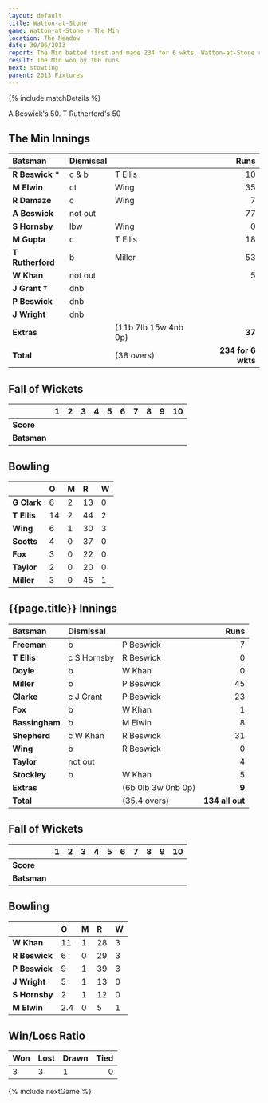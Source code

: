 ```yaml
---
layout: default
title: Watton-at-Stone
game: Watton-at-Stone v The Min
location: The Meadow
date: 30/06/2013
report: The Min batted first and made 234 for 6 wkts. Watton-at-Stone replied with 134 all out
result: The Min won by 100 runs
next: stowting
parent: 2013 Fixtures
---
```


{% include matchDetails %}

A Beswick's 50. T Rutherford's 50

## The Min Innings

| Batsman | Dismissal |  | Runs |
|:---|:---|---|---:|
| **R Beswick &#42;** | c & b | T Ellis | 10 |
| **M Elwin** | ct | Wing | 35 |
| **R Damaze** | c | Wing | 7 |
| **A Beswick** | not out |  | 77 |
| **S Hornsby** | lbw | Wing | 0 |
| **M Gupta** | c | T Ellis | 18 |
| **T Rutherford** | b | Miller | 53 |
| **W Khan** | not out |  | 5 |
| **J Grant &#8224;** | dnb |  |  |
| **P Beswick** | dnb |  |  |
| **J Wright** | dnb |  |  |
| **Extras** | | (11b 7lb 15w 4nb 0p) | **37** |
| **Total** | | (38 overs) | **234 for 6 wkts** |

## Fall of Wickets

| | 1 | 2 | 3 | 4 | 5 | 6 | 7 | 8 | 9 | 10 |
|---|:---:|:---:|:---:|:---:|:---:|:---:|:---:|:---:|:---:|:---:|
| **Score** |  |  |  |  |  |  |  |  |  |  |
| **Batsman** |  |  |  |  |  |  |  |  |  |  |

## Bowling

| | O | M | R | W |
|---|:---|:---|:---|:---|
| **G Clark** | 6 | 2 | 13 | 0 |
| **T Ellis** | 14 | 2 | 44 | 2 |
| **Wing** | 6 | 1 | 30 | 3 |
| **Scotts** | 4 | 0 | 37 | 0 |
| **Fox** | 3 | 0 | 22 | 0 |
| **Taylor** | 2 | 0 | 20 | 0 |
| **Miller** | 3 | 0 | 45 | 1 |

## {{page.title}} Innings

| Batsman | Dismissal |  | Runs |
|:---|:---|---|---:|
| **Freeman** | b | P Beswick | 7 |
| **T Ellis** | c S Hornsby | R Beswick | 0 |
| **Doyle** | b | W Khan | 0 |
| **Miller** | b | P Beswick | 45 |
| **Clarke** | c J Grant | P Beswick | 23 |
| **Fox** | b | W Khan | 1 |
| **Bassingham** | b | M Elwin | 8 |
| **Shepherd** | c W Khan | R Beswick | 31 |
| **Wing** | b | R Beswick | 0 |
| **Taylor** | not out |  | 4 |
| **Stockley** | b | W Khan | 5 |
| **Extras** | | (6b 0lb 3w 0nb 0p) | **9** | 
| **Total** | | (35.4 overs) | **134 all out** |

## Fall of Wickets

| | 1 | 2 | 3 | 4 | 5 | 6 | 7 | 8 | 9 | 10 |
|---|:---:|:---:|:---:|:---:|:---:|:---:|:---:|:---:|:---:|:---:|
| **Score** |  |  |  |  |  |  |  |  |  |  |
| **Batsman** |  |  |  |  |  |  |  |  |  |  |

## Bowling

| | O | M | R | W |
|---|:---|:---|:---|:---|
| **W Khan** | 11 | 1 | 28 | 3 |
| **R Beswick** | 6 | 0 | 29 | 3 |
| **P Beswick** | 9 | 1 | 39 | 3 |
| **J Wright** | 5 | 1 | 13 | 0 |
| **S Hornsby** | 2 | 1 | 12 | 0 |
| **M Elwin** | 2.4 | 0 | 5 | 1 |

## Win/Loss Ratio

| Won | Lost | Drawn | Tied |
|:---|:---|:---|---:|
| 3 | 3 | 1 | 0 |

{% include nextGame %}